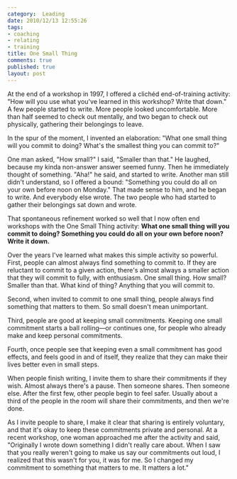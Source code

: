 ```yaml
--- 
category:  Leading
date: 2010/12/13 12:55:26
tags: 
- coaching
- relating
- training
title: One Small Thing
comments: true
published: true
layout: post
---
```


<p>At the end of a workshop in 1997, I offered a clichéd end-of-training activity: "How will you use what you've learned in this workshop? Write that down." A few people started to write. More people looked uncomfortable. More than half seemed to check out mentally, and two began to check out physically, gathering their belongings to leave.</p>

<p>In the spur of the moment, I invented an elaboration: "What one small thing will you commit to doing? What's the smallest thing you can commit to?"

<p>One man asked, "How small?" I said, "Smaller than that." He laughed, because my kinda non-answer answer seemed funny. Then he immediately thought of something. "Aha!" he said, and started to write. Another man still didn't understand, so I offered a bound: "Something you could do all on your own before noon on Monday." That made sense to him, and he began to write. And everybody else wrote. The two people who had started to gather their belongings sat down and wrote.</p>

<p>That spontaneous refinement worked so well that I now often end workshops with the One Small Thing activity: <strong>What one small thing will you commit to doing? Something you could do all on your own before noon? Write it down.</strong></p>

<p>Over the years I've learned what makes this simple activity so powerful. First, people can almost always find something to commit to. If they are reluctant to commit to a given action, there's almost always a smaller action that they will commit to fully, with enthusiasm. One small thing. How small? Smaller than that. What kind of thing? Anything that you will commit to.</p>

<p>Second, when invited to commit to one small thing, people always find something that matters to them. So small doesn't mean unimportant.</p>

<p>Third, people are good at keeping small commitments. Keeping one small commitment starts a ball rolling&#8212;or continues one, for people who already make and keep personal commitments.</p>

<p>Fourth, once people see that keeping even a small commitment has good effects, and feels good in and of itself, they realize that they can make their lives better even in small steps.</p>

</p>When people finish writing, I invite them to share their commitments if they wish. Almost always there's a pause. Then someone shares. Then someone else. After the first few, other people begin to feel safer. Usually about a third of the people in the room will share their commitments, and then we're done.</p>

<p>As I invite people to share, I make it clear that sharing is entirely voluntary, and that it's okay to keep these commitments private and personal. At a recent workshop, one woman approached me after the activity and said, "Originally I wrote down something I didn't really care about. When I saw that you really weren't going to make us say our commitments out loud, I realized that this wasn't for you, it was for me. So I changed my commitment to something that matters to me. It matters a lot."</p>
